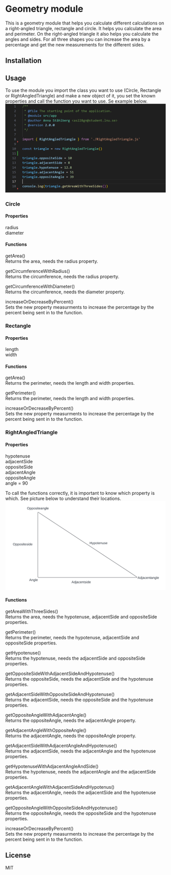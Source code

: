# Geometry module
This is a geometry module that helps you calculate different calculations on a right-angled triangle, rectangle and circle. It helps you calculate the area and perimeter. On the right-angled triangle it also helps you calculate the angles and sides. For all three shapes you can increase the area by a percentage and get the new measurements for the different sides.

## Installation
## Usage
To use the module you import the class you want to use (Circle, Rectangle or RightAngledTriangle) and make a new object of it, you set the known properties and call the function you want to use. Se example below.
![Example](img/CodeExample.png)
### Circle
#### Properties
radius  
diameter
#### Functions
getArea()  
Returns the area, needs the radius property.  

getCircumferenceWithRadius()  
Returns the circumference, needs the radius property.  

getCircumferenceWithDiameter()  
Returns the circumference, needs the diameter property.  
  
increaseOrDecreaseByPercent()  
Sets the new property measurments to increase the percentage by the percent being sent in to the function.  
### Rectangle
#### Properties
length  
width
#### Functions
getArea()  
Returns the perimeter, needs the length and width properties.  

getPerimeter()  
Returns the perimeter, needs the length and width properties.  

increaseOrDecreaseByPercent()  
Sets the new property measurments to increase the percentage by the percent being sent in to the function.  
### RightAngledTriangle
#### Properties
hypotenuse  
adjacentSide  
oppositeSide  
adjacentAngle  
oppositeAngle  
angle = 90  

To call the functions correctly, it is important to know which property is which. See picture below to understand their locations.
![Triangle](img/RightSidedTriangle.png)
#### Functions
getAreaWithThreeSides()  
Returns the area, needs the hypotenuse, adjacentSide and oppositeSide properties.  

getPerimeter()  
Returns the perimeter, needs the hypotenuse, adjacentSide and oppositeSide properties.  

getHypotenuse()  
Returns the hypotenuse, needs the adjacentSide and oppositeSide properties.  

getOppositeSideWithAdjacentSideAndHypotenuse()  
Returns the oppositeSide, needs the adjacentSide and the hypotenuse properties.  

getAdjacentSideWithOppositeSideAndHypotenuse()  
Returns the adjacentSide, needs the oppositeSide and the hypotenuse properties.  

getOppositeAngleWithAdjacentAngle()  
Returns the oppositeAngle, needs the adjacentAngle property.  

getAdjacentAngleWithOppositeAngle()  
Returns the adjacentAngle, needs the oppositeAngle property.  

getAdjacentSideWithAdjacentAngleAndHypotenuse()  
Returns the adjacentSide, needs the adjacentAngle and the hypotenuse properties.  

getHypotenuseWithAdjacentAngleAndSide()  
Returns the hypotenuse, needs the adjacentAngle and the adjacentSide properties.  

getAdjacentAngleWithAdjacentSideAndHypotenus()  
Returns the adjacentAngle, needs the adjacentSide and the hypotenuse properties.  

getOppositeAngleWithOppositeSideAndHypotenuse()  
Returns the oppositeAngle, needs the oppositeSide and the hypotenuse properties.  

increaseOrDecreaseByPercent()  
Sets the new property measurments to increase the percentage by the percent being sent in to the function.  

## License
MIT